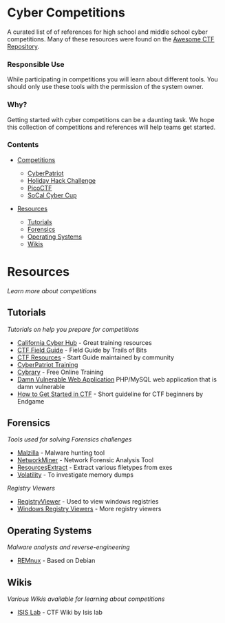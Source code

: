 # Cyber Competitions

A curated list of of references for high school and middle school cyber competitions. Many of these resources were found on the [Awesome CTF Repository](https://github.com/apsdehal/awesome-ctf).

### Responsible Use
While participating in competitions you will learn about different tools. You should only use these tools with the permission of the system owner.

### Why?

Getting started with cyber competitions can be a daunting task. We hope this collection of competitions and references will help teams get started.


### Contents

- [Competitions](#competitions)
  - [CyberPatriot](https://www.uscyberpatriot.org/)
  - [Holiday Hack Challenge](https://holidayhackchallenge.com/)
  - [PicoCTF](https://picoctf.com/)
  - [SoCal Cyber Cup](https://socalcc.siplay.com/site/)

- [Resources](#resources)
  - [Tutorials](#tutorials)
  - [Forensics](#forensics-1)
  - [Operating Systems](#operating-systems)
  - [Wikis](#wikis)

# Resources

*Learn more about competitions*

## Tutorials

*Tutorials on help you prepare for competitions*

- [California Cyber Hub](https://www.ca-cyberhub.org/) - Great training resources
- [CTF Field Guide](https://trailofbits.github.io/ctf/) - Field Guide by Trails of Bits
- [CTF Resources](http://ctfs.github.io/resources/) -  Start Guide maintained by community
- [CyberPatriot Training ](https://itpro.tv/course-library/cyberpatriot/cyberpatriot-program-details/)
- [Cybrary](https://www.cybrary.it/) - Free Online Training
- [Damn Vulnerable Web Application](http://www.dvwa.co.uk/) PHP/MySQL web application that is damn vulnerable
- [How to Get Started in CTF](https://www.endgame.com/blog/how-get-started-ctf) - Short guideline for CTF beginners by Endgame

## Forensics

*Tools used for solving Forensics challenges*

- [Malzilla](http://malzilla.sourceforge.net/) - Malware hunting tool
- [NetworkMiner](http://www.netresec.com/?page=NetworkMiner) - Network Forensic Analysis Tool
- [ResourcesExtract](http://www.nirsoft.net/utils/resources_extract.html) - Extract various filetypes from exes
- [Volatility](https://github.com/volatilityfoundation/volatility) - To investigate memory dumps

*Registry Viewers*
- [RegistryViewer](http://www.gaijin.at/en/getitpage.php?id=regview) - Used to view windows registries
- [Windows Registry Viewers](http://www.forensicswiki.org/wiki/Windows_Registry) - More registry viewers

## Operating Systems


*Malware analysts and reverse-engineering*

- [REMnux](https://remnux.org/) - Based on Debian


## Wikis

*Various Wikis available for learning about competitions*

- [ISIS Lab](https://github.com/isislab/Project-Ideas/wiki) - CTF Wiki by Isis lab
